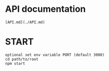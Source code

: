 # API documentation
    [API.md](./API.md)

# START
    optional set env variable PORT (default 3000)
    cd path/to/root
    npm start

